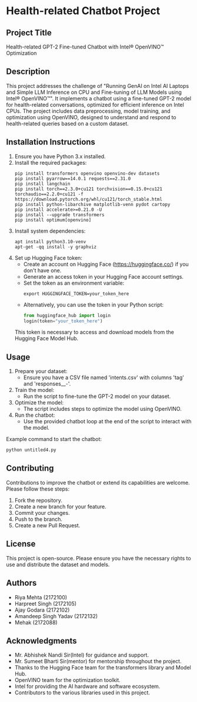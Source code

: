 # Health-related Chatbot Project

## Project Title
Health-related GPT-2 Fine-tuned Chatbot with Intel® OpenVINO™ Optimization

## Description
This project addresses the challenge of "Running GenAI on Intel AI Laptops and Simple LLM Inference on CPU and Fine-tuning of LLM Models using Intel® OpenVINO™". It implements a chatbot using a fine-tuned GPT-2 model for health-related conversations, optimized for efficient inference on Intel CPUs. The project includes data preprocessing, model training, and optimization using OpenVINO, designed to understand and respond to health-related queries based on a custom dataset.

## Installation Instructions
1. Ensure you have Python 3.x installed.
2. Install the required packages:
   ```
   pip install transformers openvino openvino-dev datasets
   pip install pyarrow==14.0.1 requests==2.31.0
   pip install langchain
   pip install torch==2.3.0+cu121 torchvision==0.15.0+cu121 torchaudio==2.2.0+cu121 -f https://download.pytorch.org/whl/cu121/torch_stable.html
   pip install python-libarchive matplotlib-venn pydot cartopy
   pip install accelerate>=0.21.0 -U
   pip install --upgrade transformers
   pip install optimum[openvino]
   ```
3. Install system dependencies:
   ```
   apt install python3.10-venv
   apt-get -qq install -y graphviz
   ```
4. Set up Hugging Face token:
   - Create an account on Hugging Face (https://huggingface.co/) if you don't have one.
   - Generate an access token in your Hugging Face account settings.
   - Set the token as an environment variable:
     ```
     export HUGGINGFACE_TOKEN=your_token_here
     ```
   - Alternatively, you can use the token in your Python script:
     ```python
     from huggingface_hub import login
     login(token="your_token_here")
     ```
   This token is necessary to access and download models from the Hugging Face Model Hub.

## Usage
1. Prepare your dataset:
   - Ensure you have a CSV file named 'intents.csv' with columns 'tag' and 'responses__-'.
2. Train the model:
   - Run the script to fine-tune the GPT-2 model on your dataset.
3. Optimize the model:
   - The script includes steps to optimize the model using OpenVINO.
4. Run the chatbot:
   - Use the provided chatbot loop at the end of the script to interact with the model.

Example command to start the chatbot:
```python
python untitled4.py
```

## Contributing
Contributions to improve the chatbot or extend its capabilities are welcome. Please follow these steps:
1. Fork the repository.
2. Create a new branch for your feature.
3. Commit your changes.
4. Push to the branch.
5. Create a new Pull Request.

## License
This project is open-source. Please ensure you have the necessary rights to use and distribute the dataset and models.

## Authors
- Riya Mehta (2172100)
- Harpreet Singh (2172105)
- Ajay Godara (2172102)
- Amandeep Singh Yadav (2172132)
- Mehak (2172088)

## Acknowledgments
- Mr. Abhishek Nandi Sir(Intel) for guidance and support.
- Mr. Sumeet Bharti Sir(mentor) for mentorship throughout the project.
- Thanks to the Hugging Face team for the transformers library and Model Hub.
- OpenVINO team for the optimization toolkit.
- Intel for providing the AI hardware and software ecosystem.
- Contributors to the various libraries used in this project.
